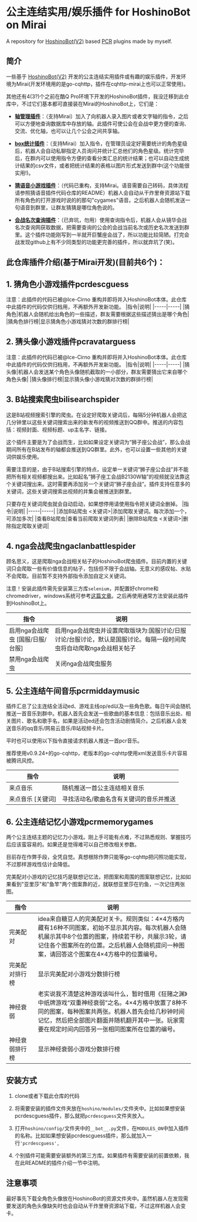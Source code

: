 # 公主连结实用/娱乐插件 for HoshinoBot on Mirai

A repository for [HoshinoBot(V2)](https://github.com/Ice-Cirno/HoshinoBot) based [PCR](http://priconne-redive.jp/) plugins made by myself.


## 简介

一些基于 [HoshinoBot(V2)](https://github.com/Ice-Cirno/HoshinoBot) 开发的公主连结实用插件或有趣的娱乐插件，开发环境为Mirai(开发环境用的是go-cqhttp，插件在cqhttp-mirai上也可以正常使用)。

其他还有4(3?)个之前在酷Q Pro环境下开发的HoshinoBot插件，我没迁移到此仓库中，不过它们基本都可直接装在Mirai的HoshinoBot上，它们是：

- **[轴管理插件](https://github.com/GWYOG/HoshinoBotTimelinePlugin)**：（支持Mirai）加入了向机器人录入图片或者文字轴的指令，之后可以方便地查询数据库中存放的轴。此插件可使公会在会战中更方便的查询、交流、优化轴，也可以让几个公会之间共享轴。

- **[box统计插件](https://github.com/GWYOG/HoshinoBotBoxCollectionPlugin)**：（支持Mirai）加入指令，在管理员设定好需要统计的角色星级后，机器人会自动私聊指定人员询问并统计汇总他们的角色星级。统计完毕后，在群内可以使用指令方便的查看分类汇总的统计结果；也可以自动生成统计结果的csv文件，或者把统计结果的表格以图片形式发送到群中(这个功能很实用!)。

- **[猜语音小游戏插件](https://github.com/GWYOG/HoshinoBotVoiceGuessPlugin)**：（代码已重构，支持Mirai。语音需要自己转码，具体流程请参照猜语音插件代码仓库的README）机器人会自动从干炸里脊资源站下载所有角色的打开游戏时说的的那句"cygames"语音。之后机器人会随机发送一句语音到群里，让群友猜猜是哪位角色说的。

- **[会战名次查询插件](https://github.com/GWYOG/HoshinoBotClanRankSearchPlugin)**：（已弃坑，勿用）使用查询指令后，机器人会从镜华会战名次查询网获取数据，把需要查询的公会的会战当前名次或历史名次发送到群里。这个插件功能刚写到一半就开巨蟹座会战了，所以功能比较简陋。打完会战发现github上有不少同类型的功能更完善的插件，所以就弃坑了(笑)。
 
## 此仓库插件介绍(基于Mirai开发)(目前共6个)：
 ## 1. 猜角色小游戏插件pcrdescguess
 注意：此插件的代码已被@Ice-Cirno 重构并即将并入HoshinoBot本体。此仓库中此插件的代码仅供归档用，不再额外开发新功能。
|指令|说明|
|-----|-----|
|猜角色|机器人会随机给出角色的一些描述，群友需要根据这些描述猜出是哪个角色|
|猜角色排行榜|显示猜角色小游戏猜对次数的群排行榜|

 ## 2. 猜头像小游戏插件pcravatarguess
 注意：此插件的代码已被@Ice-Cirno 重构并即将并入HoshinoBot本体。此仓库中此插件的代码仅供归档用，不再额外开发新功能。
|指令|说明|
|-----|-----|
|猜头像|机器人会发送某个角色头像随机截取的一小部分，群友需要猜出它来自哪个角色头像|
|猜头像排行榜|显示猜头像小游戏猜对次数的群排行榜|

 ## 3. B站搜索爬虫bilisearchspider
 这是B站视频搜索引擎的爬虫。在设定好爬取关键词后，每隔5分钟机器人会把这几分钟里以这些关键词搜索出来的新发布的视频推送到QQ群中。推送的内容包括：视频封面、视频标题、up主名字、链接。
 
 这个插件主要是为了会战而生，比如如果设定关键词为“狮子座公会战”，那么会战期间所有在B站发布的轴都会推送到QQ群里。此外，也可以设置一些其他的关键词供娱乐使用。
 
 需要注意的是，由于B站搜索引擎的特点，设定单一关键词“狮子座公会战”并不能把所有相关视频都搜出来。比如起名“狮子座工会战B2130W轴”的视频就没法靠这个关键词搜出来。这时需要再添加另一个关键词“狮子座会战”。插件支持任意多的关键词，这些关键词搜索出视频的并集会被推送到群里。
 
 只要存在关键词爬虫就会自动启动，如果想停用请使用指令把关键词全删掉。
|指令|说明|
|-----|-----|
|添加B站爬虫 <关键词>|添加爬取关键词。每次添加一个，可添加多次|
|查看B站爬虫|查看当前爬取关键词列表|
|删除B站爬虫 <关键词>|删除指定爬取关键词|

 ## 4. nga会战爬虫ngaclanbattlespider
 顾名思义，这是爬取nga会战相关帖子的HoshinoBot爬虫插件。目前内置的关键词只会爬取一些有价值信息的帖子，包括但不限于会战轴。无意义的感叹帖、水贴不会爬取。目前暂不支持外部指令添加自定义关键词。
 
注意！安装此插件需先安装第三方库`selenium`，并配置好chrome和chromedriver，windows系统可参考[这篇文章](https://www.jianshu.com/p/64c92b1c05dd)。之后再使用通常方法安装此插件到HoshinoBot上。
 
|指令|说明|
|-----|-----|
|启用nga会战爬虫 [国服/日服/台服]|启用nga会战爬虫并设置爬取版块为:国服讨论/日服讨论/台服讨论，默认是国服讨论。每隔一段时间爬虫将自动爬取nga会战相关帖子|
|禁用nga会战爬虫|关闭nga会战爬虫服务|

## 5. 公主连结午间音乐pcrmiddaymusic
插件汇总了公主连结全活动ed、游戏主线op/ed以及一些角色歌。每日午间会随机推送一首音乐到群中。机器人首先会发送一些歌曲的基本信息：包括音乐出处、相关图片、歌名和歌手名，如果是活动ed还会包含活动剧情简介。之后机器人会发送音乐的qq音乐/网易云音乐/B站视频卡片。

平时也可以使用以下指令直接请求机器人推送一首pcr音乐。

推荐使用v0.9.24+的go-cqhttp，老版本的go-cqhttp使用xml发送音乐卡片容易被腾讯风控。

|指令|说明|
|-----|-----|
|来点音乐|随机推送一首公主连结相关音乐|
|来点音乐 [关键词]|寻找活动名/歌曲名含有关键词的音乐并推送|

## 6. 公主连结记忆小游戏pcrmemorygames
两个公主连结主题的记忆力小游戏。刚上手可能有点难，不过熟悉规则、掌握技巧后应该蛮容易的。如果还是觉得难可以自己修改相关参数。

目前存在作弊手段，全凭自觉。真想根除作弊只能等go-cqhttp把闪照功能实现，不过那样游戏性估计会降低。

完美配对小游戏的记忆技巧是联想记忆法，把图案和周围的图案联想记忆，比如如果看到"亚里莎"和"鱼竿"两个图案靠的近，就联想亚里莎在钓鱼，一次记住两张图。

|指令|说明|
|-----|-----|
|<img width=200/>完美配对|idea来自糖豆人的完美配对关卡。规则类似：4×4方格内藏有16种不同图案，初始不显示其内容。每次机器人会随机展示其中8个位置的图案，持续若干秒，共展示3轮，请记住各个图案所在的位置。之后机器人会随机提问一种图案，请回答这个图案在4×4方格中的位置编号。|
|完美配对排行榜|显示完美配对小游戏分数排行榜|
|神经衰弱|老实说我不清楚这种游戏该叫什么，暂时借用《狂赌之渊》中纸牌游戏“双重神经衰弱”之名。4×4方格中放置了8种不同的图案，每种图案共两张。机器人首先会给几秒钟时间记忆，然后把全部图片翻面并随机翻开其中一张。玩家需要在规定时间内回答另一张相同图案所在位置的编号。|
|神经衰弱排行榜|显示神经衰弱小游戏分数排行榜|

## 安装方式

1. clone或者下载此仓库的代码

2. 将需要安装的插件文件夹放在`hoshino/modules/`文件夹中。比如如果想安装pcrdescguess插件，那么就把`pcrdescguess`文件夹放入。
  
3. 打开`hoshino/config/`文件夹中的`__bot__.py`文件，在`MODULES_ON`中加入插件的名称。比如如果想安装pcrdescguess插件，那么就加入一行`'pcrdescguess',`

4. 个别插件可能需要安装额外的第三方库。如果插件有需要安装的前置依赖，我在此README的插件介绍一节中注明。

## 注意事项
 最好事先下载全角色头像放在HoshinoBot的资源文件夹中。虽然机器人在发现需要发送的角色头像缺失时也会自动从干炸里脊资源站下载，不过这样机器人会变卡。
